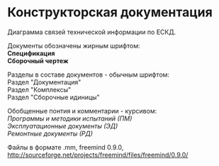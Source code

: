 # Конструкторская документация
  
  
Диаграмма связей технической информации по ЕСКД.
  
Документы обозначены жирным шрифтом:  
**Спецификация**  
**Сборочный чертеж**  
  
Разделы в составе документов - обычным шрифтом:  
Раздел "Документация"  
Раздел "Комплексы"  
Раздел "Сборочные идиницы"  
  
Обобщенные понтия и комментарии - курсивом:  
_Программы и методики испытаний (ПМ)_  
_Эксплуатационные документы (ЭД)_  
_Ремонтные документы (РД)_  
  
  
  

  


Файлы в формате .mm, freemind 0.9.0, http://sourceforge.net/projects/freemind/files/freemind/0.9.0/
